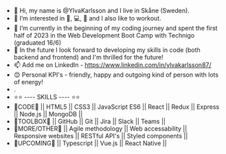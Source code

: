 - 👋 Hi, my name is @YlvaKarlsson and I live in Skåne (Sweden).
- 👀 I’m interested in 🐎, 💻, 🌲 and I also like to workout.
- 🌱 I’m currently in the beginning of my coding journey and spent the first half of 2023 in the Web Development Boot Camp with Technigo (graduated 16/6)
- 🎇 In the future I look forward to developing my skills in code (both backend and frontend) and I'm thrilled for the future!
- 📫 Add me on LinkedIn - https://www.linkedin.com/in/ylvakarlsson87/ 
- 😊 Personal KPI's - friendly, happy and outgoing kind of person with lots of energy!
- .
- ⭐⭐    ----  SKILLS  ----    ⭐⭐
- 🎇CODE🎇 || HTML5 || CSS3 || JavaScript ES6 || React || Redux || Express || Node.js || MongoDB ||
- 🎇TOOLBOX🎇 || GitHub || Git || Jira || Slack || Teams ||
- 🎇MORE/OTHER🎇 || Agile methodology || Web accessability || Responsive websites || RESTful API's || Styled components ||
- 🎇UPCOMING🎇 || Typescript || Vue.js || React Native ||
